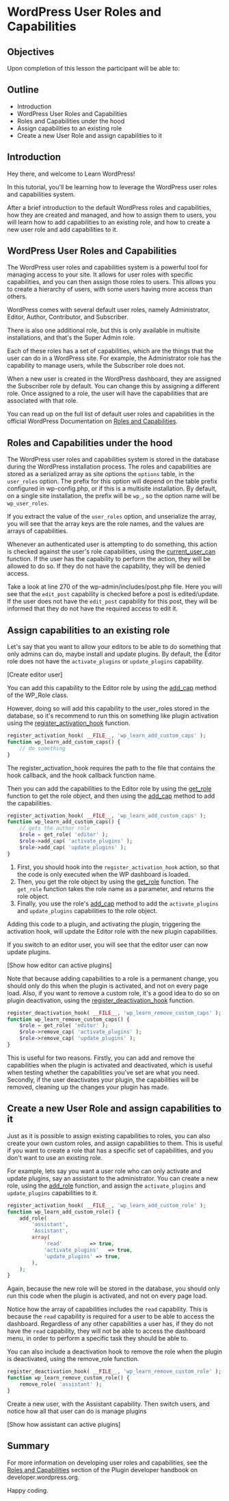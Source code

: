 # WordPress User Roles and Capabilities

## Objectives

Upon completion of this lesson the participant will be able to:

## Outline

- Introduction
- WordPress User Roles and Capabilities
- Roles and Capabilities under the hood
- Assign capabilities to an existing role
- Create a new User Role and assign capabilities to it

## Introduction

Hey there, and welcome to Learn WordPress! 

In this tutorial, you'll be learning how to leverage the WordPress user roles and capabilities system. 

After a brief introduction to the default WordPress roles and capabilities, how they are created and managed, and how to assign them to users, you will learn how to add capabilities to an existing role, and how to create a new user role and add capabilities to it.

## WordPress User Roles and Capabilities

The WordPress user roles and capabilities system is a powerful tool for managing access to your site. It allows for user roles with specific capabilities, and you can then assign those roles to users. This allows you to create a hierarchy of users, with some users having more access than others.  

WordPress comes with several default user roles, namely Administrator, Editor, Author, Contributor, and Subscriber. 

There is also one additional role, but this is only available in multisite installations, and that's the Super Admin role.

Each of these roles has a set of capabilities, which are the things that the user can do in a WordPress site. For example, the Administrator role has the capability to manage users, while the Subscriber role does not.

When a new user is created in the WordPress dashboard, they are assigned the Subscriber role by default. You can change this by assigning a different role. Once assigned to a role, the user will have the capabilities that are associated with that role.

You can read up on the full list of default user roles and capabilities in the official WordPress Documentation on [Roles and Capabilities](https://wordpress.org/documentation/article/roles-and-capabilities/).

## Roles and Capabilities under the hood

The WordPress user roles and capabilities system is stored in the database during the WordPress installation process. The roles and capabilities are stored as a serialized array as site options the `options` table, in the `user_roles` option. The prefix for this option will depend on the table prefix configured in wp-config.php, or if this is a multisite installation. By default, on a single site installation, the prefix will be `wp_`, so the option name will be `wp_user_roles`.

If you extract the value of the `user_roles` option, and unserialize the array, you will see that the array keys are the role names, and the values are arrays of capabilities.

Whenever an authenticated user is attempting to do something, this action is checked against the user's role capabilities, using the [current_user_can](https://developer.wordpress.org/reference/functions/current_user_can/) function. If the user has the capability to perform the action, they will be allowed to do so. If they do not have the capability, they will be denied access.

Take a look at line 270 of the wp-admin/includes/post.php file. Here you will see that the `edit_post` capability is checked before a post is edited/update. If the user does not have the `edit_post` capability for this post, they will be informed that they do not have the required access to edit it.

## Assign capabilities to an existing role

Let's say that you want to allow your editors to be able to do something that only admins can do, maybe install and update plugins. By default, the Editor role does not have the `activate_plugins` or `update_plugins` capability. 

[Create editor user]

You can add this capability to the Editor role by using the [add_cap](https://developer.wordpress.org/reference/classes/wp_role/add_cap/) method of the WP_Role class.

However, doing so will add this capability to the user_roles stored in the database, so it's recommend to run this on something like plugin activation using the [register_activation_hook](https://developer.wordpress.org/reference/functions/register_activation_hook/) function.

```php
register_activation_hook( __FILE__, 'wp_learn_add_custom_caps' );
function wp_learn_add_custom_caps() {
    // do something
}
```

The register_activation_hook requires the path to the file that contains the hook callback, and the hook callback function name.

Then you can add the capabilities to the Editor role by using the [get_role](https://developer.wordpress.org/reference/functions/get_role/) function to get the role object, and then using the [add_cap](https://developer.wordpress.org/reference/classes/wp_role/add_cap/) method to add the capabilities.

```php
register_activation_hook( __FILE__, 'wp_learn_add_custom_caps' );
function wp_learn_add_custom_caps() {
    // gets the author role
    $role = get_role( 'editor' );
    $role->add_cap( 'activate_plugins' );
    $role->add_cap( 'update_plugins' );
}
```

1. First, you should hook into the `register_activation_hook` action, so that the code is only executed when the WP dashboard is loaded. 
2. Then, you get the role object by using the [get_role](https://developer.wordpress.org/reference/functions/get_role/) function. The `get_role` function takes the role name as a parameter, and returns the role object.
3. Finally, you use the role's [add_cap](https://developer.wordpress.org/reference/classes/wp_role/add_cap/) method to add the `activate_plugins` and `update_plugins` capabilities to the role object.

Adding this code to a plugin, and activating the plugin, triggering the activation hook, will update the Editor role with the new plugin capabilities. 

If you switch to an editor user, you will see that the editor user can now update plugins.

[Show how editor can active plugins]

Note that because adding capabilities to a role is a permanent change, you should only do this when the plugin is activated, and not on every page load. Also, if you want to remove a custom role, it's a good idea to do so on plugin deactivation, using the [register_deactivation_hook](https://developer.wordpress.org/reference/functions/register_deactivation_hook/) function.

```php
register_deactivation_hook( __FILE__, 'wp_learn_remove_custom_caps' );
function wp_learn_remove_custom_caps() {
	$role = get_role( 'editor' );
	$role->remove_cap( 'activate_plugins' );
	$role->remove_cap( 'update_plugins' );
}
```

This is useful for two reasons. Firstly, you can add and remove the capabilities when the plugin is activated and deactivated, which is useful when testing whether the capabilities you've set are what you need. Secondly, if the user deactivates your plugin, the capabilities will be removed, cleaning up the changes your plugin has made.

## Create a new User Role and assign capabilities to it

Just as it is possible to assign existing capabilities to roles, you can also create your own custom roles, and assign capabilities to them. This is useful if you want to create a role that has a specific set of capabilities, and you don't want to use an existing role.

For example, lets say you want a user role who can only activate and update plugins, say an assistant to the administrator. You can create a new role, using the [add_role](https://developer.wordpress.org/reference/functions/add_role/) function, and assign the `activate_plugins` and `update_plugins` capabilities to it.

```php
register_activation_hook( __FILE__, 'wp_learn_add_custom_role' );
function wp_learn_add_custom_role() {
	add_role(
		'assistant',
		'Assistant',
		array(
			'read'         => true,
			'activate_plugins'   => true,
			'update_plugins' => true,
		),
	);
}
```

Again, because the new role will be stored in the database, you should only run this code when the plugin is activated, and not on every page load. 

Notice how the array of capabilities includes the `read` capability. This is because the `read` capability is required for a user to be able to access the dashboard. Regardless of any other capabilities a user has, if they do not have the `read` capability, they will not be able to access the dashboard menu, in order to perform a specific task they should be able to.

You can also include a deactivation hook to remove the role when the plugin is deactivated, using the remove_role function.

```php
register_deactivation_hook( __FILE__, 'wp_learn_remove_custom_role' );
function wp_learn_remove_custom_role() {
	remove_role( 'assistant' );
}
```

Create a new user, with the Assistant capability. Then switch users, and notice how all that user can do is manage plugins

[Show how assistant can active plugins]

## Summary

For more information on developing user roles and capabilities, see the [Roles and Capabilities](https://developer.wordpress.org/plugins/users/roles-and-capabilities/) section of the Plugin developer handbook on developer.wordpress.org. 

Happy coding.

